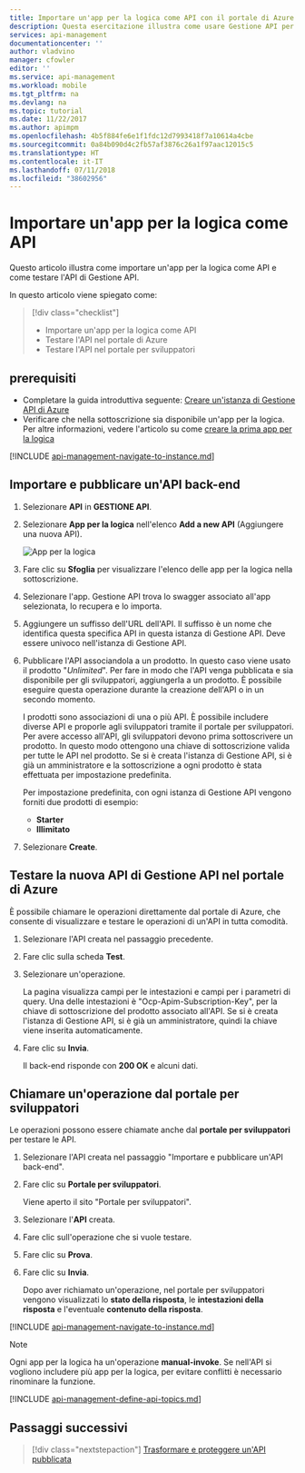 ```yaml
---
title: Importare un'app per la logica come API con il portale di Azure | Microsoft Docs
description: Questa esercitazione illustra come usare Gestione API per importare un'app per la logica come API.
services: api-management
documentationcenter: ''
author: vladvino
manager: cfowler
editor: ''
ms.service: api-management
ms.workload: mobile
ms.tgt_pltfrm: na
ms.devlang: na
ms.topic: tutorial
ms.date: 11/22/2017
ms.author: apimpm
ms.openlocfilehash: 4b5f884fe6e1f1fdc12d7993418f7a10614a4cbe
ms.sourcegitcommit: 0a84b090d4c2fb57af3876c26a1f97aac12015c5
ms.translationtype: HT
ms.contentlocale: it-IT
ms.lasthandoff: 07/11/2018
ms.locfileid: "38602956"
---
```

# <a name="import-a-logic-app-as-an-api"></a>Importare un'app per la logica come API

Questo articolo illustra come importare un'app per la logica come API e come testare l'API di Gestione API.

In questo articolo viene spiegato come:

> [!div class="checklist"]
> * Importare un'app per la logica come API
> * Testare l'API nel portale di Azure
> * Testare l'API nel portale per sviluppatori

## <a name="prerequisites"></a>prerequisiti

+ Completare la guida introduttiva seguente: [Creare un'istanza di Gestione API di Azure](get-started-create-service-instance.md)
+ Verificare che nella sottoscrizione sia disponibile un'app per la logica. Per altre informazioni, vedere l'articolo su come [creare la prima app per la logica](../logic-apps/quickstart-create-first-logic-app-workflow.md)

[!INCLUDE [api-management-navigate-to-instance.md](../../includes/api-management-navigate-to-instance.md)]

## <a name="create-api"> </a>Importare e pubblicare un'API back-end

1. Selezionare **API** in **GESTIONE API**.
2. Selezionare **App per la logica** nell'elenco **Add a new API** (Aggiungere una nuova API).

    ![App per la logica](./media/import-logic-app-as-api/logic-app-api.png)
3. Fare clic su **Sfoglia** per visualizzare l'elenco delle app per la logica nella sottoscrizione.
4. Selezionare l'app. Gestione API trova lo swagger associato all'app selezionata, lo recupera e lo importa. 
5. Aggiungere un suffisso dell'URL dell'API. Il suffisso è un nome che identifica questa specifica API in questa istanza di Gestione API. Deve essere univoco nell'istanza di Gestione API.
6. Pubblicare l'API associandola a un prodotto. In questo caso viene usato il prodotto "*Unlimited*".  Per fare in modo che l'API venga pubblicata e sia disponibile per gli sviluppatori, aggiungerla a un prodotto. È possibile eseguire questa operazione durante la creazione dell'API o in un secondo momento.

    I prodotti sono associazioni di una o più API. È possibile includere diverse API e proporle agli sviluppatori tramite il portale per sviluppatori. Per avere accesso all'API, gli sviluppatori devono prima sottoscrivere un prodotto. In questo modo ottengono una chiave di sottoscrizione valida per tutte le API nel prodotto. Se si è creata l'istanza di Gestione API, si è già un amministratore e la sottoscrizione a ogni prodotto è stata effettuata per impostazione predefinita.

    Per impostazione predefinita, con ogni istanza di Gestione API vengono forniti due prodotti di esempio:

    * **Starter**
    * **Illimitato**   
7. Selezionare **Create**.

## <a name="test-the-new-apim-api-in-the-azure-portal"></a>Testare la nuova API di Gestione API nel portale di Azure

È possibile chiamare le operazioni direttamente dal portale di Azure, che consente di visualizzare e testare le operazioni di un'API in tutta comodità.  

1. Selezionare l'API creata nel passaggio precedente.
2. Fare clic sulla scheda **Test**.
3. Selezionare un'operazione.

    La pagina visualizza campi per le intestazioni e campi per i parametri di query. Una delle intestazioni è "Ocp-Apim-Subscription-Key", per la chiave di sottoscrizione del prodotto associato all'API. Se si è creata l'istanza di Gestione API, si è già un amministratore, quindi la chiave viene inserita automaticamente. 
1. Fare clic su **Invia**.

    Il back-end risponde con **200 OK** e alcuni dati.

## <a name="call-operation"> </a>Chiamare un'operazione dal portale per sviluppatori

Le operazioni possono essere chiamate anche dal **portale per sviluppatori** per testare le API. 

1. Selezionare l'API creata nel passaggio "Importare e pubblicare un'API back-end".
2. Fare clic su **Portale per sviluppatori**.

    Viene aperto il sito "Portale per sviluppatori".
3. Selezionare l'**API** creata.
4. Fare clic sull'operazione che si vuole testare.
5. Fare clic su **Prova**.
6. Fare clic su **Invia**.
    
    Dopo aver richiamato un'operazione, nel portale per sviluppatori vengono visualizzati lo **stato della risposta**, le **intestazioni della risposta** e l'eventuale **contenuto della risposta**.

[!INCLUDE [api-management-navigate-to-instance.md](../../includes/api-management-append-apis.md)]

>[!NOTE]
> Ogni app per la logica ha un'operazione **manual-invoke**. Se nell'API si vogliono includere più app per la logica, per evitare conflitti è necessario rinominare la funzione.

[!INCLUDE [api-management-define-api-topics.md](../../includes/api-management-define-api-topics.md)]

## <a name="next-steps"></a>Passaggi successivi

> [!div class="nextstepaction"]
> [Trasformare e proteggere un'API pubblicata](transform-api.md)